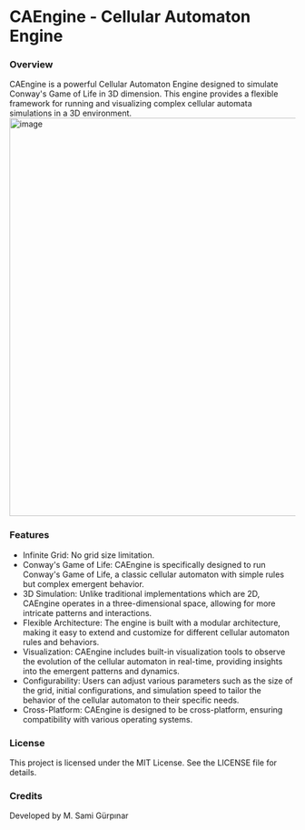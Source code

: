 # CAEngine - Cellular Automaton Engine
### Overview
CAEngine is a powerful Cellular Automaton Engine designed to simulate Conway's Game of Life in 3D dimension. This engine provides a flexible framework for running and visualizing complex cellular automata simulations in a 3D environment.
<img src="assets/screenshot.gif" alt="image" width="700" height="auto">
### Features
+ Infinite Grid: No grid size limitation.
+ Conway's Game of Life: CAEngine is specifically designed to run Conway's Game of Life, a classic cellular automaton with simple rules but complex emergent behavior.
+ 3D Simulation: Unlike traditional implementations which are 2D, CAEngine operates in a three-dimensional space, allowing for more intricate patterns and interactions.
+ Flexible Architecture: The engine is built with a modular architecture, making it easy to extend and customize for different cellular automaton rules and behaviors.
+ Visualization: CAEngine includes built-in visualization tools to observe the evolution of the cellular automaton in real-time, providing insights into the emergent patterns and dynamics.
+ Configurability: Users can adjust various parameters such as the size of the grid, initial configurations, and simulation speed to tailor the behavior of the cellular automaton to their specific needs.
+ Cross-Platform: CAEngine is designed to be cross-platform, ensuring compatibility with various operating systems.

### License

This project is licensed under the MIT License. See the LICENSE file for details.

### Credits

Developed by M. Sami Gürpınar
